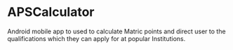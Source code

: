 # APSCalculator
Android mobile app to used to calculate Matric points and direct user to the qualifications which they can apply for at popular Institutions.
